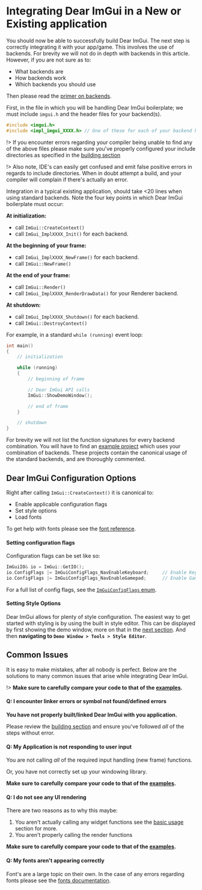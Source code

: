 # Integrating Dear ImGui in a New or Existing application

You should now be able to successfully build Dear ImGui. The next step is correctly integrating it with your app/game. This
involves the use of backends. For brevity we will not do in depth with backends in this article. However, if you are not sure
as to:

 - What backends are
 - How backends work
 - Which backends you should use

Then please read the [primer on backends](../reference/backends.md).

First, in the file in which you will be handling Dear ImGui boilerplate; we must include `imgui.h` and the header files for your 
backend(s).

```cpp
#include <imgui.h>
#include <impl_imgui_XXXX.h> // One of these for each of your backend header files
```

!> If you encounter errors regarding your compiler being unable to find any of the above files please make sure you've
   properly configured your include directories as specified in the
   [building section](getting-started/building#building-the-source)

!> Also note, IDE's can easily get confused and emit false positive errors in regards to include directories. When in doubt
   attempt a build, and your compiler will complain if there's actually an error.


Integration in a typical existing application, should take <20 lines when using standard backends. Note the four key points in
which Dear ImGui boilerplate must occur:

**At initialization:**
 - call `ImGui::CreateContext()`
 - call `ImGui_ImplXXXX_Init()` for each backend.

**At the beginning of your frame:**
 - call `ImGui_ImplXXXX_NewFrame()` for each backend.
 - call `ImGui::NewFrame()`

**At the end of your frame:**
 - call `ImGui::Render()`
 - call `ImGui_ImplXXXX_RenderDrawData()` for your Renderer backend.

**At shutdown:**
 - call `ImGui_ImplXXXX_Shutdown()` for each backend.
 - call `ImGui::DestroyContext()`

For example, in a standard `while (running)` event loop:

```cpp
int main()
{
    // initialization

    while (running)
    {
        // beginning of frame

        // Dear ImGui API calls
        ImGui::ShowDemoWindow();

        // end of frame
    }

    // shutdown
}
```

For brevity we will not list the function signatures for every backend combination. You will have to find an
[example project](https://github.com/ocornut/imgui/tree/master/examples) which uses your combination of backends.
These projects contain the canonical usage of the standard backends, and are thoroughly commented.

## Dear ImGui Configuration Options

Right after calling `ImGui::CreateContext()` it is canonical to:

 - Enable applicable configuration flags
 - Set style options
 - Load fonts

To get help with fonts please see the [font reference](../reference/fonts.md).

#### Setting configuration flags

Configuration flags can be set like so:

```cpp
ImGuiIO& io = ImGui::GetIO();
io.ConfigFlags |= ImGuiConfigFlags_NavEnableKeyboard;     // Enable Keyboard Controls
io.ConfigFlags |= ImGuiConfigFlags_NavEnableGamepad;      // Enable Gamepad Controls
```

For a full list of config flags, see the [`ImGuiConfigFlags` enum](https://github.com/ocornut/imgui/blob/master/imgui.h#L1353).

#### Setting Style Options

Dear ImGui allows for plenty of style configuration. The easiest way to get started with styling is by using the built in style 
editor. This can be displayed by first showing the demo window, more on that in the [next section](). And then
**navigating to `Demo Window > Tools > Style Editor`**.

## Common Issues

It is easy to make mistakes, after all nobody is perfect. Below are the solutions to many common issues that arise while 
integrating Dear ImGui.

!> **Make sure to carefully compare your code to that of the [examples](https://github.com/ocornut/imgui/tree/master/examples).**

#### Q: I encounter linker errors or symbol not found/defined errors

**You have not properly built/linked Dear ImGui with you application.**

Please review the [building section](./building.md) and ensure you've followed *all* of the steps without error.

#### Q: My Application is not responding to user input

You are not calling *all* of the required input handling (new frame) functions.

Or, you have not correctly set up your windowing library.

**Make sure to carefully compare your code to that of the [examples](https://github.com/ocornut/imgui/tree/master/examples).**

#### Q: I do not see any UI rendering

There are two reasons as to why this maybe:

 1. You aren't actually calling any widget functions see the [basic usage](./usage.md) section for more.
 2. You aren't properly calling the render functions
 
**Make sure to carefully compare your code to that of the [examples](https://github.com/ocornut/imgui/tree/master/examples).**

#### Q: My fonts aren't appearing correctly

Font's are a large topic on their own. In the case of any errors regarding fonts please see the
[fonts documentation](../reference/fonts.md).
